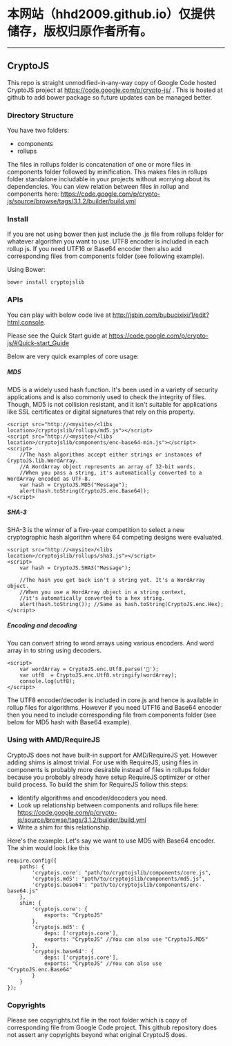 ﻿# 本网站（hhd2009.github.io）仅提供储存，版权归原作者所有。
--------
﻿CryptoJS
--------

This repo is straight unmodified-in-any-way copy of Google Code hosted CryptoJS project at https://code.google.com/p/crypto-js/ . This is hosted at github to add bower package so future updates can be managed better.

### Directory Structure
You have two folders:
* components
* rollups

The files in rollups folder is concatenation of one or more files in components folder followed by minification. This makes files in rollups folder standalone includable in your projects without worrying about its dependencies. You can view relation between files in rollup and components here: https://code.google.com/p/crypto-js/source/browse/tags/3.1.2/builder/build.yml

### Install

If you are not using bower then just include the .js file from rollups folder for whatever algorithm you want to use. UTF8 encoder is included in each rollup js. If you need UTF16 or Base64 encoder then also add corresponding files from components folder (see following example).

Using Bower:

```
bower install cryptojslib
```

### APIs

You can play with below code live at http://jsbin.com/bubucixixi/1/edit?html,console.

Please see the Quick Start guide at https://code.google.com/p/crypto-js/#Quick-start_Guide

Below are very quick examples of core usage:

##### MD5
MD5 is a widely used hash function. It's been used in a variety of security applications and is also commonly used to check the integrity of files. Though, MD5 is not collision resistant, and it isn't suitable for applications like SSL certificates or digital signatures that rely on this property.

```
<script src="http://<mysite>/<libs location>/cryptojslib/rollups/md5.js"></script>
<script src="http://<mysite>/<libs location>/cryptojslib/components/enc-base64-min.js"></script>
<script>
	//The hash algorithms accept either strings or instances of CryptoJS.lib.WordArray.
	//A WordArray object represents an array of 32-bit words.
	//When you pass a string, it's automatically converted to a WordArray encoded as UTF-8.
    var hash = CryptoJS.MD5("Message");
	alert(hash.toString(CryptoJS.enc.Base64));
</script>
```

##### SHA-3
SHA-3 is the winner of a five-year competition to select a new cryptographic hash algorithm where 64 competing designs were evaluated.

```
<script src="http://<mysite>/<libs location>/cryptojslib/rollups/sha3.js"></script>
<script>
    var hash = CryptoJS.SHA3("Message");
	
	//The hash you get back isn't a string yet. It's a WordArray object.
	//When you use a WordArray object in a string context,
	//it's automatically converted to a hex string.	
	alert(hash.toString()); //Same as hash.toString(CryptoJS.enc.Hex);
</script>
```

##### Encoding and decoding
You can convert string to word arrays using various encoders. And word array in to string using decoders.

```
<script>
    var wordArray = CryptoJS.enc.Utf8.parse('𤭢');
    var utf8  = CryptoJS.enc.Utf8.stringify(wordArray);
    console.log(utf8);
</script>	
```

The UTF8 encoder/decoder is included in core.js and hence is available in rollup files for algorithms. However if you need UTF16 and Base64 encoder then you need to include corresponding file from components folder (see below for MD5 hash with Base64 example).


### Using with AMD/RequireJS
CryptoJS does not have built-in support for AMD/RequireJS yet. However adding shims is almost trivial. For use with RequireJS, using files in components is probably more desirable instead of files in rollups folder because you probably already have setup RequireJS optimizer or other build process. To build the shim for RequireJS follow this steps:

- Identify algorithms and encoder/decoders you need.
- Look up relationship between components and rollups file here: https://code.google.com/p/crypto-js/source/browse/tags/3.1.2/builder/build.yml
- Write a shim for this relationship.

Here's the example: Let's say we want to use MD5 with Base64 encoder. The shim would look like this

```
require.config({
    paths: {
        'cryptojs.core': "path/to/cryptojslib/components/core.js",
        'cryptojs.md5': "path/to/cryptojslib/components/md5.js",
        'cryptojs.base64': "path/to/cryptojslib/components/enc-base64.js"
    },
    shim: {
		'cryptojs.core': {
			exports: "CryptoJS"
		},
		'cryptojs.md5': {
			deps: ['cryptojs.core'],
			exports: "CryptoJS"	//You can also use "CryptoJS.MD5"
		},
		'cryptojs.base64': {
			deps: ['cryptojs.core'],
			exports: "CryptoJS"	//You can also use "CryptoJS.enc.Base64"
		}
    }
});
```

### Copyrights
Please see copyrights.txt file in the root folder which is copy of corresponding file from Google Code project. This github repository does not assert any copyrights beyond what original CryptoJS does.
